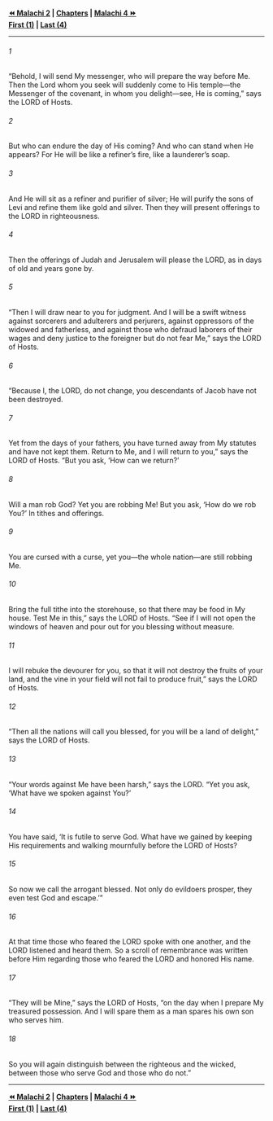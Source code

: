   
**[⏪ Malachi 2](./Malachi%202.md) | [Chapters](./_index.md) | [Malachi 4 ⏩](./Malachi%204.md)**  
**[First (1)](./Malachi%201.md) | [Last (4)](./Malachi%204.md)**  
  
---  
  
###### 1  
“Behold, I will send My messenger, who will prepare the way before Me. Then the Lord whom you seek will suddenly come to His temple—the Messenger of the covenant, in whom you delight—see, He is coming,” says the LORD of Hosts.  
  
###### 2  
But who can endure the day of His coming? And who can stand when He appears? For He will be like a refiner’s fire, like a launderer’s soap.  
  
###### 3  
And He will sit as a refiner and purifier of silver; He will purify the sons of Levi and refine them like gold and silver. Then they will present offerings to the LORD in righteousness.  
  
###### 4  
Then the offerings of Judah and Jerusalem will please the LORD, as in days of old and years gone by.  
  
###### 5  
“Then I will draw near to you for judgment. And I will be a swift witness against sorcerers and adulterers and perjurers, against oppressors of the widowed and fatherless, and against those who defraud laborers of their wages and deny justice to the foreigner but do not fear Me,” says the LORD of Hosts.  
  
###### 6  
“Because I, the LORD, do not change, you descendants of Jacob have not been destroyed.  
  
###### 7  
Yet from the days of your fathers, you have turned away from My statutes and have not kept them. Return to Me, and I will return to you,” says the LORD of Hosts. “But you ask, ‘How can we return?’  
  
###### 8  
Will a man rob God? Yet you are robbing Me! But you ask, ‘How do we rob You?’ In tithes and offerings.  
  
###### 9  
You are cursed with a curse, yet you—the whole nation—are still robbing Me.  
  
###### 10  
Bring the full tithe into the storehouse, so that there may be food in My house. Test Me in this,” says the LORD of Hosts. “See if I will not open the windows of heaven and pour out for you blessing without measure.  
  
###### 11  
I will rebuke the devourer for you, so that it will not destroy the fruits of your land, and the vine in your field will not fail to produce fruit,” says the LORD of Hosts.  
  
###### 12  
“Then all the nations will call you blessed, for you will be a land of delight,” says the LORD of Hosts.  
  
###### 13  
“Your words against Me have been harsh,” says the LORD. “Yet you ask, ‘What have we spoken against You?’  
  
###### 14  
You have said, ‘It is futile to serve God. What have we gained by keeping His requirements and walking mournfully before the LORD of Hosts?  
  
###### 15  
So now we call the arrogant blessed. Not only do evildoers prosper, they even test God and escape.’”  
  
###### 16  
At that time those who feared the LORD spoke with one another, and the LORD listened and heard them. So a scroll of remembrance was written before Him regarding those who feared the LORD and honored His name.  
  
###### 17  
“They will be Mine,” says the LORD of Hosts, “on the day when I prepare My treasured possession. And I will spare them as a man spares his own son who serves him.  
  
###### 18  
So you will again distinguish between the righteous and the wicked, between those who serve God and those who do not.”  
  
  
---  
  
**[⏪ Malachi 2](./Malachi%202.md) | [Chapters](./_index.md) | [Malachi 4 ⏩](./Malachi%204.md)**  
**[First (1)](./Malachi%201.md) | [Last (4)](./Malachi%204.md)**  
  
